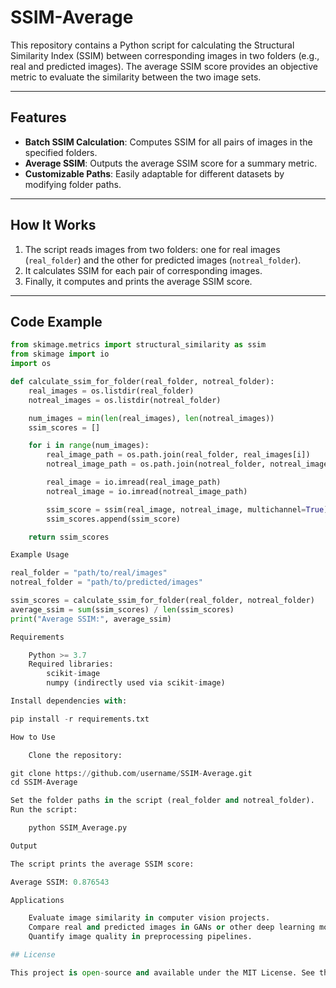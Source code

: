 # SSIM-Average

This repository contains a Python script for calculating the Structural Similarity Index (SSIM) between corresponding images in two folders (e.g., real and predicted images). The average SSIM score provides an objective metric to evaluate the similarity between the two image sets.

---

## Features
- **Batch SSIM Calculation**: Computes SSIM for all pairs of images in the specified folders.
- **Average SSIM**: Outputs the average SSIM score for a summary metric.
- **Customizable Paths**: Easily adaptable for different datasets by modifying folder paths.

---

## How It Works
1. The script reads images from two folders: one for real images (`real_folder`) and the other for predicted images (`notreal_folder`).
2. It calculates SSIM for each pair of corresponding images.
3. Finally, it computes and prints the average SSIM score.

---

## Code Example

```python
from skimage.metrics import structural_similarity as ssim
from skimage import io
import os

def calculate_ssim_for_folder(real_folder, notreal_folder):
    real_images = os.listdir(real_folder)
    notreal_images = os.listdir(notreal_folder)

    num_images = min(len(real_images), len(notreal_images))
    ssim_scores = []

    for i in range(num_images):
        real_image_path = os.path.join(real_folder, real_images[i])
        notreal_image_path = os.path.join(notreal_folder, notreal_images[i])

        real_image = io.imread(real_image_path)
        notreal_image = io.imread(notreal_image_path)

        ssim_score = ssim(real_image, notreal_image, multichannel=True)
        ssim_scores.append(ssim_score)

    return ssim_scores

Example Usage

real_folder = "path/to/real/images"
notreal_folder = "path/to/predicted/images"

ssim_scores = calculate_ssim_for_folder(real_folder, notreal_folder)
average_ssim = sum(ssim_scores) / len(ssim_scores)
print("Average SSIM:", average_ssim)

Requirements

    Python >= 3.7
    Required libraries:
        scikit-image
        numpy (indirectly used via scikit-image)

Install dependencies with:

pip install -r requirements.txt

How to Use

    Clone the repository:

git clone https://github.com/username/SSIM-Average.git
cd SSIM-Average

Set the folder paths in the script (real_folder and notreal_folder).
Run the script:

    python SSIM_Average.py

Output

The script prints the average SSIM score:

Average SSIM: 0.876543

Applications

    Evaluate image similarity in computer vision projects.
    Compare real and predicted images in GANs or other deep learning models.
    Quantify image quality in preprocessing pipelines.

## License

This project is open-source and available under the MIT License. See the LICENSE file for details.
